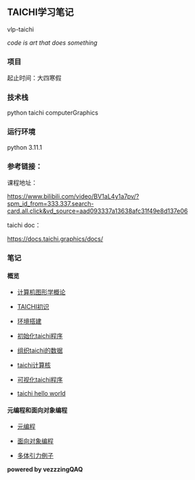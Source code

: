 ## TAICHI学习笔记

vlp-taichi

_code is art that does something_

### 项目

起止时间：大四寒假

### 技术栈

python taichi computerGraphics

### 运行环境

python 3.11.1

### 参考链接：

课程地址：

https://www.bilibili.com/video/BV1aL4y1a7pv/?spm_id_from=333.337.search-card.all.click&vd_source=aad093337a13638afc31f49e8d137e06

taichi doc：

https://docs.taichi.graphics/docs/

### 笔记

#### 概览

* [计算机图形学概论](./notes/概览/计算机图形学概论.md)

* [TAICHI初识](./notes/概览/Taichi初识.md)

* [环境搭建](./notes/概览/环境搭建.md)

* [初始化taichi程序](./notes/概览/初始化taichi程序.md)

* [组织taichi的数据](./notes/概览/组织taichi数据.md)

* [taichi计算核](./notes/概览/taichi计算核.md)

* [可视化taichi程序](./notes/概览/可视化taichi程序.md)

* [taichi hello world](./notes/概览/taichiHelloWorld.md)

#### 元编程和面向对象编程

* [元编程](./notes/元编程&面向对象/元编程.md)

* [面向对象编程](./notes/元编程&面向对象/面向对象编程.md)

* [多体引力例子](./notes/元编程&面向对象/例子.md)

**powered by vezzzingQAQ**

